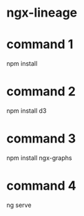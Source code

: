 # ngx-lineage
# command 1
npm install
# command 2
npm install d3
# command 3
npm install ngx-graphs
# command 4 
ng serve

